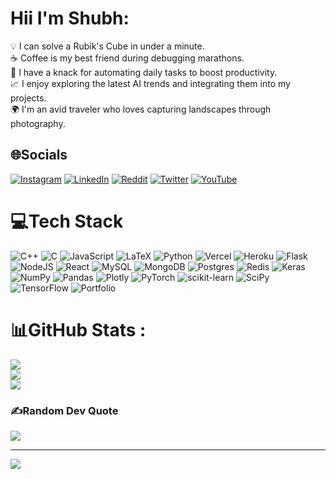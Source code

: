 # Hii I'm Shubh:
💡 I can solve a Rubik's Cube in under a minute.  
☕ Coffee is my best friend during debugging marathons.  
🤖 I have a knack for automating daily tasks to boost productivity.  
📈 I enjoy exploring the latest AI trends and integrating them into my projects.  
🌍 I'm an avid traveler who loves capturing landscapes through photography.


## 🌐Socials
[![Instagram](https://img.shields.io/badge/Instagram-%23E4405F.svg?logo=Instagram&logoColor=white)](https://instagram.com/ishubhgupta) [![LinkedIn](https://img.shields.io/badge/LinkedIn-%230077B5.svg?logo=linkedin&logoColor=white)](https://linkedin.com/in/ishubhgupta) [![Reddit](https://img.shields.io/badge/Reddit-%23FF4500.svg?logo=Reddit&logoColor=white)](https://reddit.com/user/ishubgupta) [![Twitter](https://img.shields.io/badge/Twitter-%231DA1F2.svg?logo=Twitter&logoColor=white)](https://twitter.com/ishubhguptaa) [![YouTube](https://img.shields.io/badge/YouTube-%23FF0000.svg?logo=YouTube&logoColor=white)](https://youtube.com/c/ishubhgupta) 

# 💻Tech Stack
![C++](https://img.shields.io/badge/c++-%2300599C.svg?style=flat&logo=c%2B%2B&logoColor=white) ![C](https://img.shields.io/badge/c-%2300599C.svg?style=flat&logo=c&logoColor=white) ![JavaScript](https://img.shields.io/badge/javascript-%23323330.svg?style=flat&logo=javascript&logoColor=%23F7DF1E) ![LaTeX](https://img.shields.io/badge/latex-%23008080.svg?style=flat&logo=latex&logoColor=white) ![Python](https://img.shields.io/badge/python-3670A0?style=flat&logo=python&logoColor=ffdd54) ![Vercel](https://img.shields.io/badge/vercel-%23000000.svg?style=flat&logo=vercel&logoColor=white) ![Heroku](https://img.shields.io/badge/heroku-%23430098.svg?style=flat&logo=heroku&logoColor=white) ![Flask](https://img.shields.io/badge/flask-%23000.svg?style=flat&logo=flask&logoColor=white) ![NodeJS](https://img.shields.io/badge/node.js-6DA55F?style=flat&logo=node.js&logoColor=white) ![React](https://img.shields.io/badge/react-%2320232a.svg?style=flat&logo=react&logoColor=%2361DAFB) ![MySQL](https://img.shields.io/badge/mysql-%2300f.svg?style=flat&logo=mysql&logoColor=white) ![MongoDB](https://img.shields.io/badge/MongoDB-%234ea94b.svg?style=flat&logo=mongodb&logoColor=white) ![Postgres](https://img.shields.io/badge/postgres-%23316192.svg?style=flat&logo=postgresql&logoColor=white) ![Redis](https://img.shields.io/badge/redis-%23DD0031.svg?style=flat&logo=redis&logoColor=white) ![Keras](https://img.shields.io/badge/Keras-%23D00000.svg?style=flat&logo=Keras&logoColor=white) ![NumPy](https://img.shields.io/badge/numpy-%23013243.svg?style=flat&logo=numpy&logoColor=white) ![Pandas](https://img.shields.io/badge/pandas-%23150458.svg?style=flat&logo=pandas&logoColor=white) ![Plotly](https://img.shields.io/badge/Plotly-%233F4F75.svg?style=flat&logo=plotly&logoColor=white) ![PyTorch](https://img.shields.io/badge/PyTorch-%23EE4C2C.svg?style=flat&logo=PyTorch&logoColor=white) ![scikit-learn](https://img.shields.io/badge/scikit--learn-%23F7931E.svg?style=flat&logo=scikit-learn&logoColor=white) ![SciPy](https://img.shields.io/badge/SciPy-%230C55A5.svg?style=flat&logo=scipy&logoColor=%white) ![TensorFlow](https://img.shields.io/badge/TensorFlow-%23FF6F00.svg?style=flat&logo=TensorFlow&logoColor=white) ![Portfolio](https://img.shields.io/badge/Portfolio-%23000000.svg?style=flat&logo=firefox&logoColor=#FF7139)
# 📊GitHub Stats :
![](https://github-readme-stats.vercel.app/api?username=ishubhgupta&theme=default&hide_border=true&include_all_commits=false&count_private=false)<br/>
![](https://github-readme-streak-stats.herokuapp.com/?user=ishubhgupta&theme=default&hide_border=true)<br/>
![](https://github-readme-stats.vercel.app/api/top-langs/?username=ishubhgupta&theme=default&hide_border=true&include_all_commits=false&count_private=false&layout=compact)

### ✍️Random Dev Quote
![](https://quotes-github-readme.vercel.app/api?type=vetical&theme=dark)


---
[![](https://visitcount.itsvg.in/api?id=ishubhgupta&icon=0&color=0)](https://visitcount.itsvg.in)
